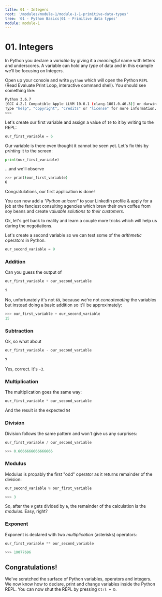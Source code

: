 ```yaml
---
title: 01 - Integers
root: '/modules/module-1/module-1-1-primitive-data-types'
tree: '01 - Python Basics|01 - Primitive data types'
module: module-1
---
```


# 01. Integers

In Python you declare a _variable_ by giving it a _meaningful_ name with letters and underscores. A variable can hold any _type_ of data and in this example we'll be focusing on Integers.

Open up your console and write `python` which will open the Python `REPL` (Read Evaluate Print Loop, interactive command shell). You should see something like:

```bash
Python 3.6.7
[GCC 4.2.1 Compatible Apple LLVM 10.0.1 (clang-1001.0.46.3)] on darwin
Type "help", "copyright", "credits" or "license" for more information.
>>>
```

Let's create our first variable and assign a value of `10` to it by writing to the REPL:

```python
our_first_variable = 6
```

Our variable is there even thought it cannot be seen yet. Let's fix this by _printing_ it to the screen:

```python
print(our_first_variable)
```

...and we'll observe

```bash
>>> print(our_first_variable)
6
```

Congratulations, our first application is done!

You can now add a _"Python unicorn"_ to your LinkedIn profile & apply for a job at the fanciest consulting agencies which brew their own coffee from soy beans and create _valuable solutions to their customers_.

Ok, let's get back to reality and learn a couple more tricks which will help us during the negotiations.

Let's create a second variable so we can test some of the _arithmetic_ operators in Python.

```python
our_second_variable = 9
```

### Addition

Can you guess the output of

```python
our_first_variable + our_second_variable
```

?

No, unfortunately it's not `69`, because we're not _concatenating_ the variables but instead doing a basic addition so it'll be approximately:

```python
>>> our_first_variable + our_second_variable
15
```

### Subtraction

Ok, so what about

```python
our_first_variable - our_second_variable
```

?

Yes, correct. It's `-3`.

### Multiplication

The multiplication goes the same way:

```python
our_first_variable * our_second_variable
```

And the result is the expected `54`

### Division

Division follows the same pattern and won't give us any surprises:

```python
our_first_variable / our_second_variable
```

```python
>>> 0.6666666666666666
```

### Modulus

Modulus is propably the first "odd" operator as it returns remainder of the division:

```python
our_second_variable % our_first_variable
```

```python
>>> 3
```

So, after the `9` gets divided by `6`, the remainder of the calculation is the _modulus_. Easy, right?

### Exponent

Exponent is declared with two _multiplication_ (asterisks) operators:

```python
our_first_variable ** our_second_variable
```

```python
>>> 10077696
```


## Congratulations!

We've scratched the surface of Python variables, operators and integers. We now know how to declare, print and change variables inside the Python REPL. You can now shut the REPL by pressing `Ctrl + D`.
